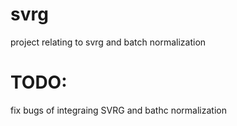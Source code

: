 # svrg
project relating to svrg and batch normalization

# TODO: 
fix bugs of integraing SVRG and bathc normalization

